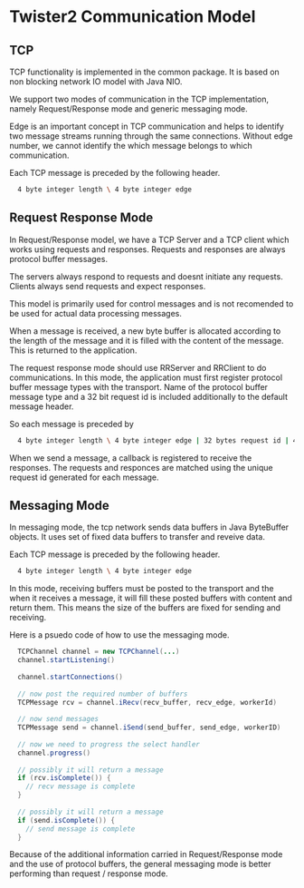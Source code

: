 Twister2 Communication Model
======================

TCP 
---

TCP functionality is implemented in the common package. It is based on non blocking network IO model
with Java NIO.

We support two modes of communication in the TCP implementation, namely Request/Response mode and
generic messaging mode. 

Edge is an important concept in TCP communication and helps to identify two message streams running
through the same connections. Without edge number, we cannot identify the which message belongs to
which communication.

Each TCP message is preceded by the following header.

```bash
  4 byte integer length \ 4 byte integer edge 
```

Request Response Mode
----------------------

In Request/Response model, we have a TCP Server and a TCP client which works using requests and
responses. Requests and responses are always protocol buffer messages.

The servers always respond to requests and doesnt initiate any requests. Clients always send 
requests and expect responses.

This model is primarily used for control messages and is not recomended to be used for actual data 
processing messages.

When a message is received, a new byte buffer is allocated according to the length of the message 
and it is filled with the content of the message. This is returned to the application.

The request response mode should use RRServer and RRClient to do communications. In this mode, the 
application must first register protocol buffer message types with the transport. Name of the 
protocol buffer message type and a 32 bit request id is included additionally to the default 
message header.

So each message is preceded by

```bash
  4 byte integer length \ 4 byte integer edge | 32 bytes request id | 4 byte message name length | message name  
```

When we send a message, a callback is registered to receive the responses. The requests and responces
are matched using the unique request id generated for each message.

Messaging Mode
--------------

In messaging mode, the tcp network sends data buffers in Java ByteBuffer objects. It uses set of 
fixed data buffers to transfer and reveive data.

Each TCP message is preceded by the following header.

```bash
  4 byte integer length \ 4 byte integer edge 
```


In this mode, receiving buffers must be posted to the transport and the when it receives a message, 
it will fill these posted buffers with content and return them. This means the size of the buffers
are fixed for sending and receiving.

Here is a psuedo code of how to use the messaging mode.

```java
  TCPChannel channel = new TCPChannel(...)
  channel.startListening()
  
  channel.startConnections()
  
  // now post the required number of buffers
  TCPMessage rcv = channel.iRecv(recv_buffer, recv_edge, workerId)
  
  // now send messages
  TCPMessage send = channel.iSend(send_buffer, send_edge, workerID)
  
  // now we need to progress the select handler
  channel.progress()
  
  // possibly it will return a message
  if (rcv.isComplete()) {
    // recv message is complete
  }
  
  // possibly it will return a message
  if (send.isComplete()) {
    // send message is complete
  }
```

Because of the additional information carried in Request/Response mode and the use of protocol
buffers, the general messaging mode is better performing than request / response mode.